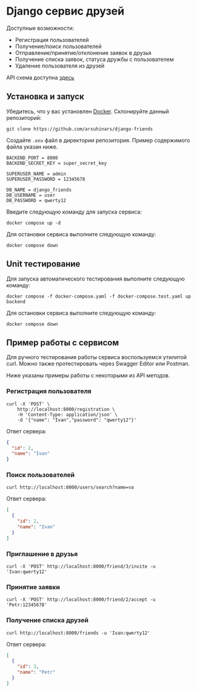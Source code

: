 # Django сервис друзей
Доступные возможности:
- Регистрация пользователей
- Получение/поиск пользователей
- Отправление/принятие/отклонение заявок в друзья
- Получение списка заявок, статуса дружбы с пользователем
- Удаление пользователя из друзей

API схема доступна [здесь](./api-schema.yaml)

## Установка и запуск
Убедитесь, что у вас установлен [Docker](https://www.docker.com/). Склонируйте
данный репозиторий:
```shell
git clone https://github.com/arsuhinars/django-friends
```

Создайте `.env` файл в директории репозитория. Пример содержимого файла указан ниже.
```text
BACKEND_PORT = 8000
BACKEND_SECRET_KEY = super_secret_key

SUPERUSER_NAME = admin
SUPERUSER_PASSWORD = 12345678

DB_NAME = django_friends
DB_USERNAME = user
DB_PASSWORD = qwerty12
```

Введите следующую команду для запуска сервиса:
```shell
docker compose up -d
```

Для остановки сервиса выполните следующую команду:
```shell
docker compose down
```

## Unit тестирование
Для запуска автоматического тестирования выполните следующую команду:
```shell
docker compose -f docker-compose.yaml -f docker-compose.test.yaml up backend
```

Для остановки сервиса выполните следующую команду:
```shell
docker compose down
```

## Пример работы с сервисом
Для ручного тестирования работы сервиса воспользуемся утилитой curl. Можно
также протестировать через Swagger Editor или Postman.

Ниже указаны примеры работы с некоторыми из API методов.

### Регистрация пользователя
```shell
curl -X 'POST' \
    http://localhost:8000/registration \
    -H 'Content-Type: application/json' \
    -d '{"name": "Ivan","password": "qwerty12"}'
```

Ответ сервера:
```json
{
  "id": 2,
  "name": "Ivan"
}
```

### Поиск пользователей
```shell
curl http://localhost:8000/users/search?name=va
```

Ответ сервера:
```json
[
  {
    "id": 2,
    "name": "Ivan"
  }
]
```

### Приглашение в друзья
```shell
curl -X 'POST' http://localhost:8000/friend/3/invite -u 'Ivan:qwerty12'
```

### Принятие заявки
```shell
curl -X 'POST' http://localhost:8000/friend/2/accept -u 'Petr:12345678'
```

### Получение списка друзей
```shell
curl http://localhost:8000/friends -u 'Ivan:qwerty12'
```

Ответ сервера:
```json
[
  {
    "id": 3,
    "name": "Petr"
  }
]
```
